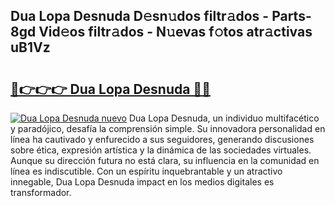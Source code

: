 ## Dua Lopa Desnuda D𝚎sn𝚞dos filtr𝚊dos - Parts-8gd Vid𝚎os filtr𝚊dos - N𝚞evas f𝚘tos atr𝚊ctivas uB1Vz

# <h2><a href="http://mb5bq9q.tromn.icu/?c=Dua+Lopa+Desnuda">🔗👉👉👉 Dua Lopa Desnuda 🔗🔗</a></h2>

[![Dua Lopa Desnuda nuevo](https://i.imgur.com/pEAQMta.gif)](http://mb5bq9q.tromn.icu/?c=Dua+Lopa+Desnuda)
Dua Lopa Desnuda, un individuo multifacético y paradójico, desafía la comprensión simple. Su innovadora personalidad en línea ha cautivado y enfurecido a sus seguidores, generando discusiones sobre ética, expresión artística y la dinámica de las sociedades virtuales. Aunque su dirección futura no está clara, su influencia en la comunidad en línea es indiscutible. Con un espíritu inquebrantable y un atractivo innegable, Dua Lopa Desnuda impact en los medios digitales es transformador.
